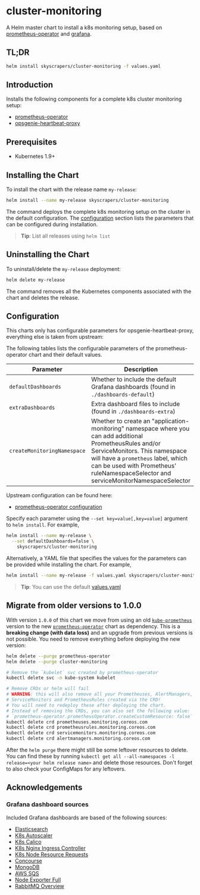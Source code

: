 # cluster-monitoring

A Helm master chart to install a k8s monitoring setup, based on [prometheus-operator](https://github.com/coreos/prometheus-operator) and [grafana](https://grafana.com/).

## TL;DR

```sh
helm install skyscrapers/cluster-monitoring -f values.yaml
```

## Introduction

Installs the following components for a complete k8s cluster monitoring setup:

- [prometheus-operator](https://github.com/helm/charts/tree/master/stable/prometheus-operator)
- [opsgenie-heartbeat-proxy](https://github.com/traum-ferienwohnungen/opsgenie-heartbeat-proxy)

## Prerequisites

- Kubernetes 1.9+

## Installing the Chart

To install the chart with the release name `my-release`:

```sh
helm install --name my-release skyscrapers/cluster-monitoring
```

The command deploys the complete k8s monitoring setup on the cluster in the default configuration. The [configuration](#configuration) section lists the parameters that can be configured during installation.

> **Tip**: List all releases using `helm list`

## Uninstalling the Chart

To uninstall/delete the `my-release` deployment:

```sh
helm delete my-release
```

The command removes all the Kubernetes components associated with the chart and deletes the release.

## Configuration

This charts only has configurable parameters for opsgenie-heartbeat-proxy, everything else is taken from upstream:

The following tables lists the configurable parameters of the prometheus-operator chart and their default values.

| Parameter                                 | Description                                                                                                                                                                                                                                                              | Default                              |
| ----------------------------------------- | ------------------------------------------------------------------------------------------------------------------------------------------------------------------------------------------------------------------------------------------------------------------------ | ------------------------------------ |
| `defaultDashboards`                       | Whether to include the default Grafana dashboards (found in `./dashboards-default`)                                                                                                                                                                                      | `true`                               |
| `extraDashboards`                         | Extra dashboard files to include (found in `./dashboards-extra`)                                                                                                                                                                                                         | `[]`                                 |
| `createMonitoringNamespace`               | Whether to create an "application-monitoring" namespace where you can add additional PrometheusRules and/or ServiceMonitors. This namespace will have a `prometheus` label, which can be used with Prometheus' ruleNamespaceSelector and serviceMonitorNamespaceSelector | `false`                              |

Upstream configuration can be found here:

- [prometheus-operator configuration](https://github.com/helm/charts/tree/master/stable/prometheus-operator#configuration)

Specify each parameter using the `--set key=value[,key=value]` argument to `helm install`. For example,

```sh
helm install --name my-release \
  --set defaultDashboards=false \
    skyscrapers/cluster-monitoring
```

Alternatively, a YAML file that specifies the values for the parameters can be provided while installing the chart. For example,

```sh
helm install --name my-release -f values.yaml skyscrapers/cluster-monitoring
```

> **Tip**: You can use the default [values.yaml](values.yaml)

## Migrate from older versions to 1.0.0

With version `1.0.0` of this chart we move from using an old [`kube-prometheus`](https://github.com/coreos/prometheus-operator/tree/master/helm) version to the new [`prometheus-operator`](https://github.com/helm/charts/tree/master/stable/prometheus-operator) chart as dependency. This is a **breaking change (with data loss)** and an upgrade from previous versions is not possible. You need to remove everything before deploying the new version:

```sh
helm delete --purge prometheus-operator
helm delete --purge cluster-monitoring

# Remove the `kubelet` svc created by prometheus-operator
kubectl delete svc -n kube-system kubelet

# Remove CRDs or helm will fail
# WARNING: this will also remove all your Prometheuses, AlertManagers,
# ServiceMonitors and PrometheusRules created via the CRD!
# You will need to redeploy these after deploying the chart.
# Instead of removing the CRDs, you can also set the following value:
# `prometheus-operator.prometheusOperator.createCustomResource: false`
kubectl delete crd prometheuses.monitoring.coreos.com
kubectl delete crd prometheusrules.monitoring.coreos.com
kubectl delete crd servicemonitors.monitoring.coreos.com
kubectl delete crd alertmanagers.monitoring.coreos.com
```

After the `helm purge` there might still be some leftover resources to delete. You can find these by running `kubectl get all --all-namespaces -l release=<your helm release name>` and delete those resources. Don't forget to also check your ConfigMaps for any leftovers.

## Acknowledgements

### Grafana dashboard sources

Included Grafana dashboards are based of the following sources:

- [Elasticsearch](https://grafana.com/dashboards/4358)
- [K8s Autoscaler](https://grafana.com/dashboards/3831)
- [K8s Calico](https://grafana.com/dashboards/3244)
- [K8s Nginx Ingress Controller](https://github.com/kubernetes/ingress-nginx/tree/master/deploy/grafana/dashboards)
- [K8s Node Resource Requests](https://github.com/coreos/prometheus-operator/blob/master/helm/grafana/dashboards/kubernetes-resource-requests-dashboard.json)
- [Concourse](https://github.com/bosh-prometheus/prometheus-boshrelease/tree/master/jobs/grafana_dashboards/templates)
- [MongoDB](https://grafana.com/dashboards/2583)
- [AWS SQS](https://grafana.com/dashboards/584)
- [Node Exporter Full](https://grafana.com/grafana/dashboards/1860)
- [RabbitMQ Overview](https://grafana.com/grafana/dashboards/10991)
